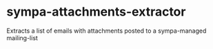 # sympa-attachments-extractor
Extracts a list of emails with attachments posted to a sympa-managed mailing-list
